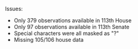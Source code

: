 Issues:
- Only 379 observations available in 113th House
- Only 97 observations available in 113th Senate
- Special characters were all masked as "?"
- Missing 105/106 house data
